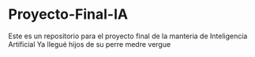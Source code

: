 # Proyecto-Final-IA
Este es un repositorio para el proyecto final de la manteria de Inteligencia Artificial
Ya llegué hijos de su perre medre vergue
